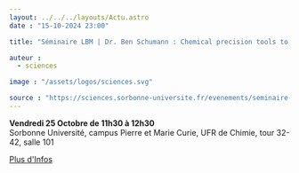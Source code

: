 ```yaml
---
layout: ../../../layouts/Actu.astro
date : "15-10-2024 23:00"

title: "Séminaire LBM | Dr. Ben Schumann : Chemical precision tools to dissect protein glycosylation"

auteur :
  - sciences

image : "/assets/logos/sciences.svg"

source : "https://sciences.sorbonne-universite.fr/evenements/seminaire-lbm-dr-ben-schumann-chemical-precision-tools-dissect-protein-glycosylation"
---
```


__Vendredi 25 Octobre de 11h30 à 12h30__  
Sorbonne Université, campus Pierre et Marie Curie, UFR de Chimie, tour 32-42, salle 101

[Plus d'Infos](https://sciences.sorbonne-universite.fr/evenements/seminaire-lbm-dr-ben-schumann-chemical-precision-tools-dissect-protein-glycosylation)
